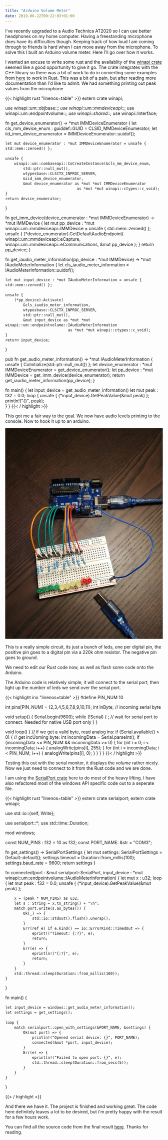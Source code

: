 ```yaml
---
title: "Arduino Volume Meter"
date: 2019-06-22T00:22:03+01:00
---
```


I've recently upgraded to a Audio Technica AT2020 so I can use better headphones on my home computer. Having a freestanding microphone does have its difficulties though. Keeping track of how loud I am coming through to friends is hard when I can move away from the microphone. To solve this I built an Arduino volume meter. Here I'll go over how it works.

I wanted an excuse to write some rust and the availablity of the [winapi crate](https://crates.io/crates/winapi) seemed like a good opportunity to give it go. The crate integrates with the C++ library so there was a bit of work to do in converting some examples from [here](https://docs.microsoft.com/en-us/windows/desktop/coreaudio/peak-meters) to work in Rust. This was a bit of a pain, but after reading more documentation than I'd like to admit. We had something printing out peak values from the microphone

{{< highlight rust "linenos=table" >}}
extern crate winapi;

use winapi::um::objbase::*;
use winapi::um::mmdeviceapi::*;
use winapi::um::endpointvolume::*;
use winapi::shared::*;
use winapi::Interface;

fn get_device_enumerator() -> *mut IMMDeviceEnumerator {
    let cls_mm_device_enum : guiddef::GUID = CLSID_MMDeviceEnumerator;
    let iid_imm_device_enumerator = IMMDeviceEnumerator::uuidof();

    let mut device_enumerator : *mut IMMDeviceEnumerator = unsafe { std::mem::zeroed() };

    unsafe {
        winapi::um::combaseapi::CoCreateInstance(&cls_mm_device_enum,
            std::ptr::null_mut(),
            wtypesbase::CLSCTX_INPROC_SERVER,
            &iid_imm_device_enumerator,
            &mut device_enumerator as *mut *mut IMMDeviceEnumerator
                                    as *mut *mut winapi::ctypes::c_void);
    }
    return device_enumerator;
}

fn get_imm_device(device_enumerator : *mut IMMDeviceEnumerator) -> *mut IMMDevice {
    let mut pp_device : *mut winapi::um::mmdeviceapi::IMMDevice = unsafe { std::mem::zeroed() }; 
    unsafe {
        (*device_enumerator).GetDefaultAudioEndpoint(
            winapi::um::mmdeviceapi::eCapture,
            winapi::um::mmdeviceapi::eCommunications,
            &mut pp_device
        );
    }
    return pp_device;
}

fn get_iaudio_meter_information(pp_device : *mut IMMDevice) -> *mut IAudioMeterInformation {
    let cls_iaudio_meter_information = IAudioMeterInformation::uuidof();

    let mut input_device : *mut IAudioMeterInformation = unsafe { std::mem::zeroed() };

    unsafe {
        (*pp_device).Activate(
            &cls_iaudio_meter_information,
            wtypesbase::CLSCTX_INPROC_SERVER,
            std::ptr::null_mut(),
            &mut input_device as *mut *mut winapi::um::endpointvolume::IAudioMeterInformation
                                as *mut *mut winapi::ctypes::c_void); 
    }
    return input_device;
}

pub fn get_audio_meter_information() -> *mut IAudioMeterInformation {
    unsafe { CoInitialize(std::ptr::null_mut()) };
    let device_enumerator : *mut IMMDeviceEnumerator = get_device_enumerator();
    let pp_device : *mut IMMDevice = get_imm_device(device_enumerator);
    return get_iaudio_meter_information(pp_device);
}

fn main() {
    let input_device = get_audio_meter_information()
    let mut peak : f32 = 0.0;
    loop {
        unsafe { (*input_device).GetPeakValue(&mut peak) };
        println!("{}", peak);  
    }
}
{{< / highlight >}}

This got me a fair way to the goal. We now have audio levels printing to the console. Now to hook it up to an arduino.

![Example image](/VMU-arduino-600px.jpg)

This is a really simple circuit, its just a bunch of leds, one per digital pin, the positive pin goes to a digital pin via a 220k ohm resistor. The negative pin goes to ground.

We need to edit our Rust code now, as well as flash some code onto the Arduino. 

The Arduino code is relatively simple, it will connect to the serial port, then light up the number of leds we send over the serial port.

{{< highlight ino "linenos=table" >}}
#define PIN_NUM 10

int pins[PIN_NUM] = {2,3,4,5,6,7,8,9,10,11};
int inByte;         // incoming serial byte

void setup() {
  Serial.begin(9600);
  while (!Serial) {
    ; // wait for serial port to connect. Needed for native USB port only
  }
}


void loop() {
  // if we get a valid byte, read analog ins:
  if (Serial.available() > 0) {
    // get incÚoming byte:
    int incomingData = Serial.parseInt();
    if (incomingData <= PIN_NUM && incomingData >= 0) {
      for (int i = 0; i < incomingData; i++) {
        analogWrite(pins[i], 255);
      }
      for (int i = incomingData; i < PIN_NUM; i++) {
        analogWrite(pins[i], 0);
      }
    }
  }
}
{{< / highlight >}}

Testing this out with the serial monitor, it displays the *volume* rather nicely. Now we just need to connect to it from the Rust code and we are done.

I am using the [SerialPort crate](https://crates.io/crates/serialport) here to do most of the heavy lifting. I have also refactored most of the windows API specific code out to a seperate file.

{{< highlight rust "linenos=table" >}}
extern crate serialport;
extern crate winapi;

use std::io::{self, Write};

use serialport::*;
use std::time::Duration;

mod windows;

const NUM_PINS : f32 = 10 as f32;
const PORT_NAME: &str = "COM3";

fn get_settings() -> SerialPortSettings {
    let mut settings: SerialPortSettings = Default::default();
    settings.timeout = Duration::from_millis(100);
    settings.baud_rate = 9600;
    return settings
}

fn connected(port : &mut serialport::SerialPort, input_device : *mut winapi::um::endpointvolume::IAudioMeterInformation) {
    let mut x : u32;
    loop {
        let mut peak : f32 = 0.0;
        unsafe { (*input_device).GetPeakValue(&mut peak) };

        x = (peak * NUM_PINS) as u32;
        let s : String = x.to_string() + "\n";  
        match port.write(s.as_bytes()) {
            Ok(_) => {
                std::io::stdout().flush().unwrap();
            }
            Err(ref e) if e.kind() == io::ErrorKind::TimedOut => {
                eprint!("Timeout: {:?}", e);
                return;
            }
            Err(e) => {
                eprintln!("{:?}", e);
                return;
            }
        }
        std::thread::sleep(Duration::from_millis(100));
    }
}


fn main() {

    let input_device = windows::get_audio_meter_information();
    let settings = get_settings();

    loop {
        match serialport::open_with_settings(&PORT_NAME, &settings) {
            Ok(mut port) => {
                println!("Opened serial device: {}", PORT_NAME);
                connected(&mut *port, input_device);
            }
            Err(e) => {
                eprintln!("Failed to open port: {}", e);
                std::thread::sleep(Duration::from_secs(5));
            }
        }
    }
}

{{< / highlight >}}

And there we have it. The project is finished and working great. The code here definitely leaves a lot to be desired, but i'm pretty happy with the result for a few hours work.

You can find all the source code from the final result [here](https://github.com/quorauk/arduino-audio-meter). Thanks for reading.